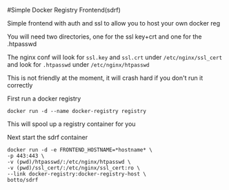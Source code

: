 #Simple Docker Registry Frontend(sdrf)

Simple frontend with auth and ssl to allow you to host your own docker reg

You will need two directories, one for the ssl key+crt and one for the .htpasswd

The nginx conf will look for `ssl.key` and `ssl.crt` under `/etc/nginx/ssl_cert` and look for `.htpasswd` under `/etc/nginx/htpasswd`

This is not friendly at the moment, it will crash hard if you don't run it correctly

First run a docker registry

`docker run -d --name docker-registry registry`

This will spool up a registry container for you

Next start the sdrf container

`docker run -d -e FRONTEND_HOSTNAME=*hostname* \`  
  `-p 443:443 \`  
  `-v (pwd)/htpasswd/:/etc/nginx/htpasswd \`  
  `-v (pwd)/ssl_cert/:/etc/nginx/ssl_cert:ro \`  
  `--link docker-registry:docker-registry-host \`  
  `botto/sdrf`
